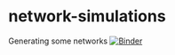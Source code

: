 # network-simulations
Generating some networks
[![Binder](https://mybinder.org/badge_logo.svg)](https://mybinder.org/v2/gh/DrReddd/network-simulations/master)
